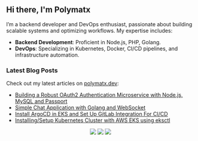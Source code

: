 ## Hi there, I'm Polymatx

I’m a backend developer and DevOps enthusiast, passionate about building scalable systems and optimizing workflows. My expertise includes:

- **Backend Development**: Proficient in Node.js, PHP, Golang.
- **DevOps**: Specializing in Kubernetes, Docker, CI/CD pipelines, and infrastructure automation.

### Latest Blog Posts

Check out my latest articles on [polymatx.dev](https://polymatx.dev/blog/):

<!-- BLOG-POST-LIST:START -->
- [Building a Robust OAuth2 Authentication Microservice with Node.js, MySQL and Passport](https://polymatx.dev/blog/posts/auth2-service-nodejs/)
- [Simple Chat Application with Golang and WebSocket](https://polymatx.dev/blog/posts/chat-application-with-golang-and-websockets/)
- [Install ArgoCD in EKS and Set Up GitLab Integration For CI/CD](https://polymatx.dev/blog/posts/argocd/)
- [Installing/Setup Kubernetes Cluster with AWS EKS using eksctl](https://polymatx.dev/blog/posts/eks/)
<!-- BLOG-POST-LIST:END -->

<p align="center">
  <a href="https://polymatx.dev/"><img src="https://img.shields.io/badge/-website-ff5757?style=for-the-badge&logo=iterm2&logoColor=white" /></a>
  <a href="https://polymatx.dev/blog/posts/"><img src="https://img.shields.io/badge/-blog-262654?style=for-the-badge&logo=hugo&logoColor=white" /></a>
  <a href="https://www.linkedin.com/in/polymatx"><img src="https://img.shields.io/badge/-polymatx-0072b1?style=for-the-badge&logo=Linkedin&logoColor=white" /></a>
</p>
